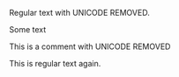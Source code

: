 
Regular text with UNICODE REMOVED.

<!-- A NORMAL TAG -->

Some text

<!-- BEGIN COMMENT -->

This is a comment with UNICODE REMOVED

<!-- END COMMENT -->

This is regular text again.

<!-- ANOTHER TAG -->